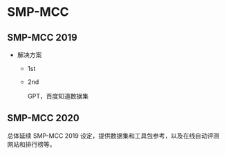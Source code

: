 # SMP-MCC



## SMP-MCC 2019

- 解决方案

  - 1st

    

  - 2nd

    GPT，百度知道数据集



## SMP-MCC 2020

总体延续 SMP-MCC 2019 设定，提供数据集和工具包参考，以及在线自动评测网站和排行榜等。